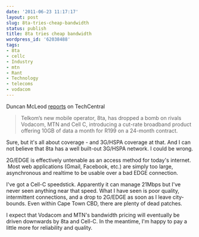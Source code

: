 ```yaml
---
date: '2011-06-23 11:17:17'
layout: post
slug: 8ta-tries-cheap-bandwidth
status: publish
title: 8ta tries cheap bandwidth
wordpress_id: '62038488'
tags:
- 8ta
- cellc
- Industry
- mtn
- Rant
- Technology
- telecoms
- vodacom
---
```


Duncan McLeod [reports](http://www.techcentral.co.za/8ta-drops-broadband-bomb-on-rivals/24021/) on TechCentral


> Telkom’s new mobile operator, 8ta, has dropped a bomb on rivals Vodacom, MTN and Cell C, introducing a cut-rate broadband product offering 10GB of data a month for R199 on a 24-month contract.


Sure, but it's all about coverage - and 3G/HSPA coverage at that. And I can not believe that 8ta has a well built-out 3G/HSPA network. I could be wrong.

2G/EDGE is effectively untenable as an access method for today's internet.  Most web applications (Gmail, Facebook, etc.) are simply too large, asynchronous and realtime to be usable over a bad EDGE connection.

I've got a Cell-C speedstick. Apparently it can manage 21Mbps but I've never seen anything near that speed. What I have seen is poor quality, intermittent connections, and a drop to 2G/EDGE as soon as I leave city-bounds. Even within Cape Town CBD, there are plenty of dead patches.

I expect that Vodacom and MTN's bandwidth pricing will eventually be driven downwards by 8ta and Cell-C. In the meantime, I'm happy to pay a little more for reliability and quality.
